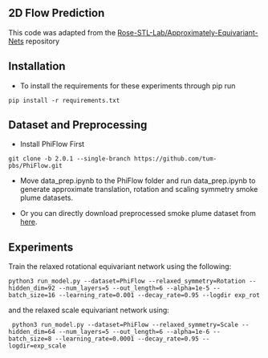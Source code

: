 ## 2D Flow Prediction
This code was adapted from the [Rose-STL-Lab/Approximately-Equivariant-Nets](https://github.com/Rose-STL-Lab/Approximately-Equivariant-Nets/tree/master) repository

## Installation
- To install the requirements for these experiments through pip run
```
pip install -r requirements.txt
```


## Dataset and Preprocessing
- Install PhiFlow First 
```
git clone -b 2.0.1 --single-branch https://github.com/tum-pbs/PhiFlow.git
```

- Move data_prep.ipynb to the PhiFlow folder and run data_prep.ipynb to generate approximate translation, rotation and scaling symmetry smoke plume datasets.

- Or you can directly download preprocessed smoke plume dataset from [here](https://drive.google.com/drive/folders/1P3bPhBio3Zj0GP5rd1kuWbOQ7YI1CFxQ?usp=sharing). 

## Experiments
Train the relaxed rotational equivariant network using the following:
```
python3 run_model.py --dataset=PhiFlow --relaxed_symmetry=Rotation --hidden_dim=92 --num_layers=5 --out_length=6 --alpha=1e-5 --batch_size=16 --learning_rate=0.001 --decay_rate=0.95 --logdir exp_rot
```
and the relaxed scale equivariant network using:
```
 python3 run_model.py --dataset=PhiFlow --relaxed_symmetry=Scale --hidden_dim=64 --num_layers=5 --out_length=6 --alpha=1e-6 --batch_size=8 --learning_rate=0.0001 --decay_rate=0.95 --logdir=exp_scale
```

